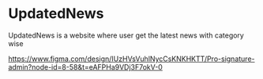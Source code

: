 # UpdatedNews
UpdatedNews is a website where user get the latest news with category wise 

https://www.figma.com/design/IUzHVsVuhlNycCsKNKHKTT/Pro-signature-admin?node-id=8-58&t=eAFPHa9VDj3F7okV-0
